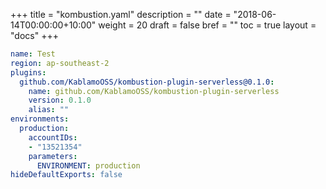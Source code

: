 +++
title = "kombustion.yaml"
description = ""
date = "2018-06-14T00:00:00+10:00"
weight = 20
draft = false
bref = ""
toc = true
layout = "docs"
+++



```yaml
name: Test
region: ap-southeast-2
plugins:
  github.com/KablamoOSS/kombustion-plugin-serverless@0.1.0:
    name: github.com/KablamoOSS/kombustion-plugin-serverless
    version: 0.1.0
    alias: ""
environments:
  production:
    accountIDs:
    - "13521354"
    parameters:
      ENVIRONMENT: production
hideDefaultExports: false
```
